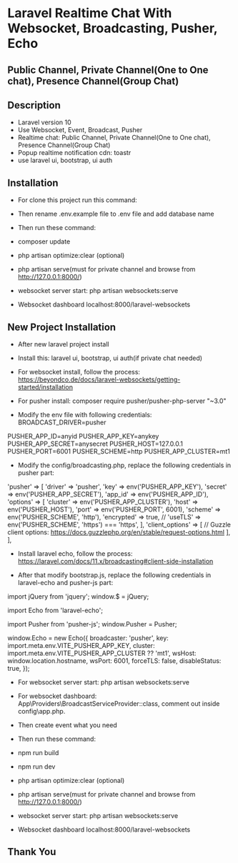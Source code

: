 # Laravel Realtime Chat With Websocket, Broadcasting, Pusher, Echo
## Public Channel, Private Channel(One to One chat), Presence Channel(Group Chat)

## Description
- Laravel version 10
- Use Websocket, Event, Broadcast, Pusher
- Realtime chat: Public Channel, Private Channel(One to One chat), Presence Channel(Group Chat)
- Popup realtime notification cdn: toastr
- use laravel ui, bootstrap, ui auth


## Installation
- For clone this project run this command: 
- Then rename .env.example file to .env file and add database name

- Then run these command: 
- composer update
- php artisan optimize:clear (optional)

- php artisan serve(must for private channel and browse from http://127.0.0.1:8000/)
- websocket server start: php artisan websockets:serve

- Websocket dashboard localhost:8000/laravel-websockets




## New Project Installation
- After new laravel project install
- Install this: laravel ui, bootstrap, ui auth(if private chat needed)

- For websocket install, follow the process: https://beyondco.de/docs/laravel-websockets/getting-started/installation

- For pusher install: composer require pusher/pusher-php-server "~3.0"

- Modify the env file with following credentials:
BROADCAST_DRIVER=pusher

PUSHER_APP_ID=anyid
PUSHER_APP_KEY=anykey
PUSHER_APP_SECRET=anysecret
PUSHER_HOST=127.0.0.1
PUSHER_PORT=6001
PUSHER_SCHEME=http
PUSHER_APP_CLUSTER=mt1



- Modify the config/broadcasting.php,  replace the following credentials in pusher part:

 'pusher' => 
        [
            'driver' => 'pusher',
            'key' => env('PUSHER_APP_KEY'),
            'secret' => env('PUSHER_APP_SECRET'),
            'app_id' => env('PUSHER_APP_ID'),
            'options' => [
                'cluster' => env('PUSHER_APP_CLUSTER'),
                'host' => env('PUSHER_HOST'),
                'port' => env('PUSHER_PORT', 6001),
                'scheme' => env('PUSHER_SCHEME', 'http'),
                'encrypted' => true,
                // 'useTLS' => env('PUSHER_SCHEME', 'https') === 'https',
            ],
            'client_options' => [
                // Guzzle client options: https://docs.guzzlephp.org/en/stable/request-options.html
            ],
        ],


- Install laravel echo, follow the process: https://laravel.com/docs/11.x/broadcasting#client-side-installation

- After that modify bootstrap.js, replace the following credentials in laravel-echo and pusher-js part:

import jQuery from 'jquery';
window.$ = jQuery;

import Echo from 'laravel-echo';

import Pusher from 'pusher-js';
window.Pusher = Pusher;

window.Echo = new Echo({
    broadcaster: 'pusher',
    key: import.meta.env.VITE_PUSHER_APP_KEY,
    cluster: import.meta.env.VITE_PUSHER_APP_CLUSTER ?? 'mt1',
    wsHost: window.location.hostname,
    wsPort: 6001,
    forceTLS: false,
    disableStatus: true,
});



- For websocket server start: php artisan websockets:serve

- For websocket dashboard: App\Providers\BroadcastServiceProvider::class, comment out inside config\app.php.

- Then create event what you need

- Then run these command: 
- npm run build
- npm run dev
- php artisan optimize:clear (optional)
- php artisan serve(must for private channel and browse from http://127.0.0.1:8000/)
- websocket server start: php artisan websockets:serve

- Websocket dashboard localhost:8000/laravel-websockets


## Thank You


